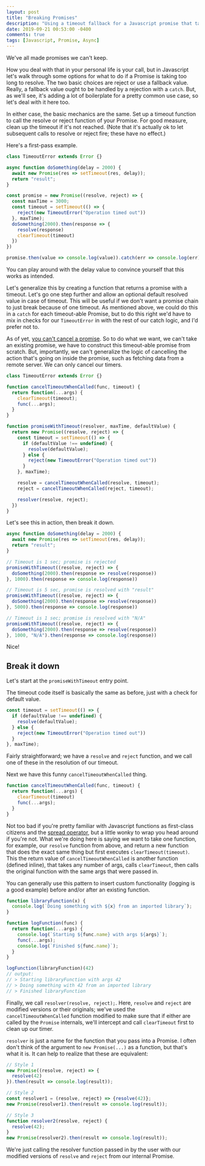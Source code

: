 ```yaml
---
layout: post
title: "Breaking Promises"
description: "Using a timeout fallback for a Javascript promise that takes too long"
date: 2019-09-21 00:53:00 -0400
comments: true
tags: [Javascript, Promise, Async]
---
```


We've all made promises we can't keep.

How you deal with that in your personal life is your call, but in Javascript let's walk through some options for what to do if a Promise is taking too long to resolve. The two basic choices are reject or use a fallback value. Really, a fallback value ought to be handled by a rejection with a `catch`. But, as we'll see, it's adding a lot of boilerplate for a pretty common use case, so let's deal with it here too.

In either case, the basic mechanics are the same. Set up a timeout function to call the resolve or reject function of your Promise. For good measure, clean up the timeout if it's not reached. (Note that it's actually ok to let subsequent calls to resolve or reject fire; these have no effect.)

Here's a first-pass example.

```js
class TimeoutError extends Error {}

async function doSomething(delay = 2000) {
  await new Promise(res => setTimeout(res, delay));
  return "result";
}

const promise = new Promise((resolve, reject) => {
  const maxTime = 3000;
  const timeout = setTimeout(() => {
    reject(new TimeoutError("Operation timed out"))
  }, maxTime);
  doSomething(2000).then(response => {
    resolve(response)
    clearTimeout(timeout)
  })
})

promise.then(value => console.log(value)).catch(err => console.log(err))
```

You can play around with the delay value to convince yourself that this works as intended.

Let's generalize this by creating a function that returns a promise with a timeout. Let's go one step further and allow an optional default resolved value in case of timeout. This will be useful if we don't want a promise chain to just break because of one timeout. As mentioned above, we could do this in a `catch` for each timeout-able Promise, but to do this right we'd have to mix in checks for our `TimeoutError` in with the rest of our catch logic, and I'd prefer not to.

As of yet, [you can't cancel a promise](https://medium.com/@benlesh/promise-cancellation-is-dead-long-live-promise-cancellation-c6601f1f5082). So to do what we want, we can't take an existing promise, we have to construct this timeout-able promise from scratch. But, importantly, we can't generalize the logic of cancelling the action that's going on inside the promise, such as fetching data from a remote server. We can only cancel our timers.

```js
class TimeoutError extends Error {}

function cancelTimeoutWhenCalled(func, timeout) {
  return function(...args) {
    clearTimeout(timeout);
    func(...args);
  }
}

function promiseWithTimeout(resolver, maxTime, defaultValue) {
  return new Promise((resolve, reject) => {
    const timeout = setTimeout(() => {
      if (defaultValue !== undefined) {
        resolve(defaultValue);
      } else {
        reject(new TimeoutError("Operation timed out"))
      }
    }, maxTime);

    resolve = cancelTimeoutWhenCalled(resolve, timeout);
    reject = cancelTimeoutWhenCalled(reject, timeout);

    resolver(resolve, reject);
  })
}
```

Let's see this in action, then break it down.

```js
async function doSomething(delay = 2000) {
  await new Promise(res => setTimeout(res, delay));
  return "result";
}

// Timeout is 1 sec; promise is rejected
promiseWithTimeout((resolve, reject) => {
  doSomething(2000).then(response => resolve(response))
}, 1000).then(response => console.log(response))

// Timeout is 5 sec, promise is resolved with "result"
promiseWithTimeout((resolve, reject) => {
  doSomething(2000).then(response => resolve(response))
}, 5000).then(response => console.log(response))

// Timeout is 1 sec; promise is resolved with "N/A"
promiseWithTimeout((resolve, reject) => {
  doSomething(2000).then(response => resolve(response))
}, 1000, "N/A").then(response => console.log(response))
```

Nice!

## Break it down

Let's start at the `promiseWithTimeout` entry point.

The timeout code itself is basically the same as before, just with a check for default value.

```js
const timeout = setTimeout(() => {
  if (defaultValue !== undefined) {
    resolve(defaultValue);
  } else {
    reject(new TimeoutError("Operation timed out"))
  }
}, maxTime);
```

Fairly straightforward; we have a `resolve` and `reject` function, and we call one of these in the resolution of our timeout.

Next we have this funny `cancelTimeoutWhenCalled` thing.

```js
function cancelTimeoutWhenCalled(func, timeout) {
  return function(...args) {
    clearTimeout(timeout)
    func(...args);
  }
}
```

Not too bad if you're pretty familiar with Javascript functions as first-class citizens and the [spread operator](https://developer.mozilla.org/en-US/docs/Web/JavaScript/Reference/Operators/Spread_syntax), but a little wonky to wrap you head around if you're not. What we're doing here is saying we want to take one function, for example, our `resolve` function from above, and return a new function that does the exact same thing but first executes `clearTimeout(timeout)`. This the return value of `cancelTimeoutWhenCalled` is another function (defined inline), that takes any number of args, calls `clearTimeout`, then calls the original function with the same args that were passed in.

You can generally use this pattern to insert custom functionality (logging is a good example) before and/or after an existing function.

```js
function libraryFunction(x) {
  console.log(`Doing something with ${x} from an imported library`);
}

function logFunction(func) {
  return function(...args) {
    console.log(`Starting ${func.name} with args ${args}`);
    func(...args);
    console.log(`Finished ${func.name}`);
  }
}

logFunction(libraryFunction)(42)
// output:
// > Starting libraryFunction with args 42
// > Doing something with 42 from an imported library
// > Finished libraryFunction
```

Finally, we call `resolver(resolve, reject);`. Here, `resolve` and `reject` are modified versions or their originals; we've used the `cancelTimeoutWhenCalled` function modified to make sure that if either are called by the `Promise` internals, we'll intercept and call `clearTimeout` first to clean up our timer.

`resolver` is just a name for the function that you pass into a Promise. I often don't think of the argument to `new Promise(...)` as a function, but that's what it is. It can help to realize that these are equivalent:

```js
// Style 1
new Promise((resolve, reject) => {
  resolve(42)
}).then(result => console.log(result));

// Style 2
const resolver1 = (resolve, reject) => {resolve(42)};
new Promise(resolver1).then(result => console.log(result));

// Style 3
function resolver2(resolve, reject) {
  resolve(42);
}
new Promise(resolver2).then(result => console.log(result));
```

We're just calling the resolver function passed in by the user with our modified versions of `resolve` and `reject` from our internal Promise.
